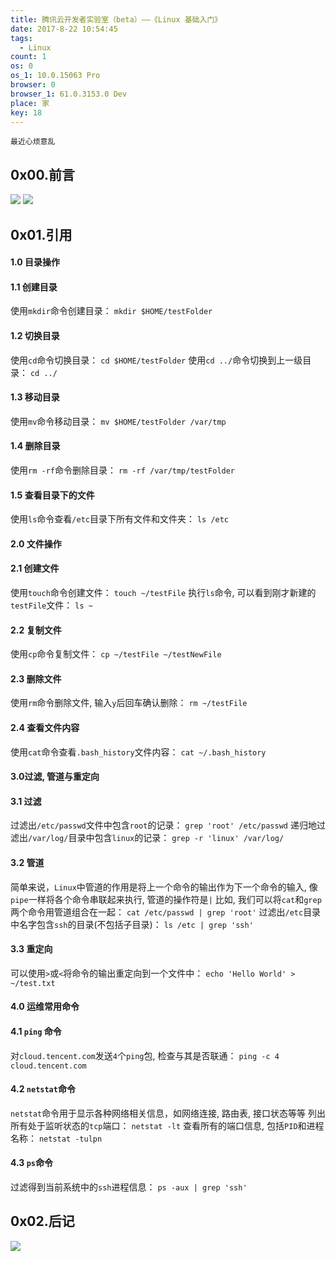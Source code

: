 ```yaml
---
title: 腾讯云开发者实验室（beta）——《Linux 基础入门》
date: 2017-8-22 10:54:45
tags:
  - Linux
count: 1
os: 0
os_1: 10.0.15063 Pro
browser: 0
browser_1: 61.0.3153.0 Dev
place: 家
key: 18
---
```

    最近心烦意乱
<!-- more -->
## 0x00.前言
![](https://i1.yuangezhizao.cn/Win-10/20170822105411.jpg!webp)
![](https://i1.yuangezhizao.cn/Win-10/20170822105530.jpg!webp)
## 0x01.引用
#### 1.0 目录操作
#### 1.1 创建目录
使用`mkdir`命令创建目录：
`mkdir $HOME/testFolder`
#### 1.2 切换目录
使用`cd`命令切换目录：
`cd $HOME/testFolder`
使用`cd ../`命令切换到上一级目录：
`cd ../`
#### 1.3 移动目录
使用`mv`命令移动目录：
`mv $HOME/testFolder /var/tmp`
#### 1.4 删除目录
使用`rm -rf`命令删除目录：
`rm -rf /var/tmp/testFolder`
#### 1.5 查看目录下的文件
使用`ls`命令查看`/etc`目录下所有文件和文件夹：
`ls /etc`
#### 2.0 文件操作
#### 2.1 创建文件
使用`touch`命令创建文件：
`touch ~/testFile`
执行`ls`命令, 可以看到刚才新建的`testFile`文件：
`ls ~`
#### 2.2 复制文件
使用`cp`命令复制文件：
`cp ~/testFile ~/testNewFile`
#### 2.3 删除文件
使用`rm`命令删除文件, 输入`y`后回车确认删除：
`rm ~/testFile`
#### 2.4 查看文件内容
使用`cat`命令查看`.bash_history`文件内容：
`cat ~/.bash_history`
#### 3.0过滤, 管道与重定向
#### 3.1 过滤
过滤出`/etc/passwd`文件中包含`root`的记录：
`grep 'root' /etc/passwd`
递归地过滤出`/var/log/`目录中包含`linux`的记录：
`grep -r 'linux' /var/log/`
#### 3.2 管道
简单来说，`Linux`中管道的作用是将上一个命令的输出作为下一个命令的输入, 像`pipe`一样将各个命令串联起来执行, 管道的操作符是`|`
比如, 我们可以将`cat`和`grep`两个命令用管道组合在一起：
`cat /etc/passwd | grep 'root'`
过滤出`/etc`目录中名字包含`ssh`的目录(不包括子目录)：
`ls /etc | grep 'ssh'`
#### 3.3 重定向
可以使用`>`或`<`将命令的输出重定向到一个文件中：
`echo 'Hello World' > ~/test.txt`
#### 4.0 运维常用命令
#### 4.1 `ping` 命令
对`cloud.tencent.com`发送`4`个`ping`包, 检查与其是否联通：
`ping -c 4 cloud.tencent.com`
#### 4.2 `netstat`命令
`netstat`命令用于显示各种网络相关信息，如网络连接, 路由表, 接口状态等等
列出所有处于监听状态的`tcp`端口：
`netstat -lt`
查看所有的端口信息, 包括`PID`和进程名称：
`netstat -tulpn`
#### 4.3 `ps`命令
过滤得到当前系统中的`ssh`进程信息：
`ps -aux | grep 'ssh'`

## 0x02.后记
![](https://i1.yuangezhizao.cn/Win-10/20170822110206.jpg!webp)
